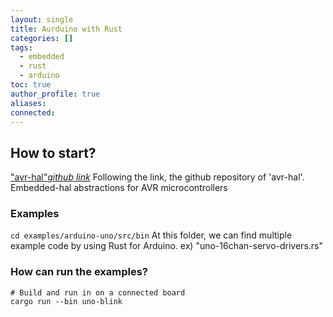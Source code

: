 ```yaml
---
layout: single
title: Aurduino with Rust
categories: []
tags:
  - embedded
  - rust
  - arduino
toc: true
author_profile: true
aliases: 
connected:
---
```

## How to start?
["avr-hal"_github link_](https://github.com/Rahix/avr-hal)
Following the link, the github repository of 'avr-hal'. Embedded-hal abstractions for AVR microcontrollers

### Examples
`cd examples/arduino-uno/src/bin` 
At this folder, we can find multiple example code by using Rust for Arduino.
ex) "uno-16chan-servo-drivers.rs"

### How can run the examples?
```
# Build and run in on a connected board
cargo run --bin uno-blink
```
